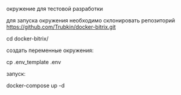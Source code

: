 окружение для тестовой разработки

для запуска окружения необходимо склонировать репозиторий https://github.com/Trubkin/docker-bitrix.git

cd docker-bitrix/ 

создать переменные окружения: 

cp .env_template .env

запуск: 

docker-compose up -d
